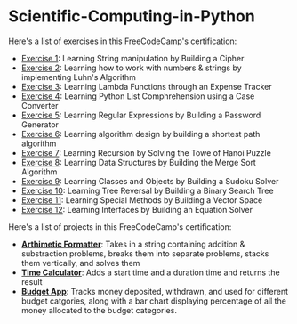 # Scientific-Computing-in-Python
Here's a list of exercises in this FreeCodeCamp's certification:
- [Exercise 1](Exercise1.py): Learning String manipulation by Building a Cipher
- [Exercise 2](Exercise2.py): Learning how to work with numbers & strings by implementing Luhn's Algorithm
- [Exercise 3](Exercise3.py): Learning Lambda Functions through an Expense Tracker
- [Exercise 4](Exercise4.py): Learning Python List Comphrehension using a Case Converter
- [Exercise 5](Exercise5.py): Learning Regular Expressions by Building a Password Generator
- [Exercise 6](Exercise6.py): Learning algorithm design by building a shortest path algorithm
- [Exercise 7](Exercise7.py): Learning Recursion by Solving the Towe of Hanoi Puzzle
- [Exercise 8](Exercise8.py): Learning Data Structures by Building the Merge Sort Algorithm
- [Exercise 9](Exercise9.py): Learning Classes and Objects by Building a Sudoku Solver
- [Exercise 10](Exercise10.py): Learning Tree Reversal by Building a Binary Search Tree
- [Exercise 11](Exercise11.py): Learning Special Methods by Building a Vector Space
- [Exercise 12](Exercise12.py): Learning Interfaces by Building an Equation Solver

Here's a list of projects in this FreeCodeCamp's certification:
- [**Arthimetic Formatter**](Arthimetic_Formatter.py): Takes in a string containing addition & substraction problems, breaks them into separate problems, stacks them vertically, and solves them
- [**Time Calculator**](Time_Calculator.py): Adds a start time and a duration time and returns the result
- [**Budget App**](Budget_App.py): Tracks money deposited, withdrawn, and used for different budget catgories, along with a bar chart displaying percentage of all the money allocated to the budget categories.
